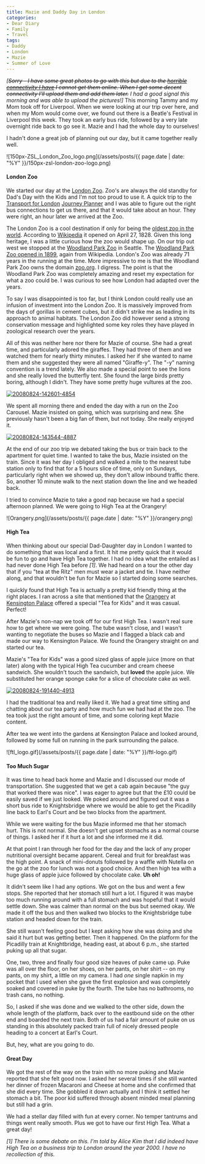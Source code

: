 ```yaml
---
title: Mazie and Daddy Day in London
categories:
- Dear Diary
- Family
- Travel
tags:
- Daddy
- London
- Mazie
- Summer of Love
---
```


_[<strike>Sorry - I have some great photos to go with this but due to the [horrible connectivity I have](/thingelstad/living-with-a-3g-modem) I cannot get them online. When I get some decent connectivity I'll upload them and add them later.</strike> I had a good signal this morning and was able to upload the pictures!]_
This morning Tammy and my Mom took off for Liverpool. When we were looking at our trip over here, and when my Mom would come over, we found out there is a Beatle's Festival in Liverpool this week. They took an early bus ride, followed by a very late overnight ride back to go see it. Mazie and I had the whole day to ourselves!

I hadn't done a great job of planning out our day, but it came together really well.

![150px-ZSL_London_Zoo_logo.png](/assets/posts/{{ page.date | date: "%Y" }}/150px-zsl-london-zoo-logo.png)


#### London Zoo

We started our day at the [London Zoo](http://www.zsl.org/zsl-london-zoo/). Zoo's are always the old standby for Dad's Day with the Kids and I'm not too proud to use it. A quick trip to the [Transport for London](http://www.tfl.gov.uk/) [Journey Planner](http://www.tfl.gov.uk/journeyplanner) and I was able to figure out the right bus connections to get us there, and that it would take about an hour. They were right, an hour later we arrived at the Zoo.

The London Zoo is a cool destination if only for being the [oldest zoo in the world](http://en.wikipedia.org/wiki/London_Zoo). According to [Wikipedia](http://www.wikipedia.org/) it opened on April 27, 1828. Given this long heritage, I was a little curious how the zoo would shape up. On our trip out west we stopped at the [Woodland Park Zoo](http://www.zoo.org/) in Seattle. The [Woodland Park Zoo opened in 1899](http://en.wikipedia.org/wiki/Woodland_Park_Zoo), again from Wikipedia. London's Zoo was already 71 years in the running at the time. More impressive to me is that the Woodland Park Zoo owns the domain [zoo.org](http://www.zoo.org/). I digress. The point is that the Woodland Park Zoo was completely amazing and reset my expectation for what a zoo could be. I was curious to see how London had adapted over the years.

To say I was disappointed is too far, but I think London could really use an infusion of investment into the London Zoo. It is massively improved from the days of gorillas in cement cubes, but it didn't strike me as leading in its approach to animal habitats. The London Zoo did however send a strong conservation message and highlighted some key roles they have played in zoological research over the years.

All of this was neither here nor there for Mazie of course. She had a great time, and particularly adored the giraffes. They had three of them and we watched them for nearly thirty minutes. I asked her if she wanted to name them and she suggested they were all named "Giraffe-y". The "-y" naming convention is a trend lately. We also made a special point to see the lions and she really loved the butterfly tent. She found the large birds pretty boring, although I didn't. They have some pretty huge vultures at the zoo.

[![20080824-142601-4854](http://farm4.static.flickr.com/3066/2795881008_7b22d8f438.jpg)](http://www.flickr.com/photos/46408384@N00/2795881008)

We spent all morning there and ended the day with a run on the Zoo Carousel. Mazie insisted on going, which was surprising and new. She previously hasn't been a big fan of them, but not today. She really enjoyed it.

[![20080824-143544-4887](http://farm4.static.flickr.com/3126/2795049455_c47793ae45.jpg)](http://www.flickr.com/photos/46408384@N00/2795049455)

At the end of our zoo trip we debated taking the bus or train back to the apartment for quiet time. I wanted to take the bus, Mazie insisted on the train. Since it was her day I obliged and walked a mile to the nearest tube station only to find that for a 5 hours slice of time, only on Sundays, particularly right when we showed up, they don't allow inbound traffic there. So, another 10 minute walk to the next station down the line and we headed back.

I tried to convince Mazie to take a good nap because we had a special afternoon planned. We were going to High Tea at the Orangery!

![Orangery.png](/assets/posts/{{ page.date | date: "%Y" }}/orangery.png)


#### High Tea

When thinking about our special Dad-Daughter day in London I wanted to do something that was local and a first. It hit me pretty quick that it would be fun to go and have High Tea together. I had no idea what the entailed as I had never done High Tea before _[1]_. We had heard on a tour the other day that if you "tea at the Ritz" men must wear a jacket and tie. I have neither along, and that wouldn't be fun for Mazie so I started doing some searches.

I quickly found that High Tea is actually a pretty kid friendly thing at the right places. I ran across a site that mentioned that the [Orangery](http://www.hrp.org.uk/KensingtonPalace/CafesAndRestaurants.aspx) at [Kensington Palace](http://www.hrp.org.uk/KensingtonPalace/) offered a special "Tea for Kids" and it was casual. Perfect!

After Mazie's non-nap we took off for our first High Tea. I wasn't real sure how to get where we were going. The tube wasn't close, and I wasn't wanting to negotiate the buses so Mazie and I flagged a black cab and made our way to Kensington Palace. We found the Orangery straight on and started our tea.

Mazie's "Tea for Kids" was a good sized glass of apple juice (more on that later) along with the typical High Tea cucumber and cream cheese sandwich. She wouldn't touch the sandwich, but **loved** the apple juice. We substituted her orange sponge cake for a slice of chocolate cake as well.

[![20080824-191440-4913](http://farm4.static.flickr.com/3073/2795905834_49580c3c41.jpg)](http://www.flickr.com/photos/46408384@N00/2795905834)

I had the traditional tea and really liked it. We had a great time sitting and chatting about our tea party and how much fun we had had at the zoo. The tea took just the right amount of time, and some coloring kept Mazie content.

After tea we went into the gardens at Kensington Palace and looked around, followed by some full on running in the park surrounding the palace.

![ftl_logo.gif](/assets/posts/{{ page.date | date: "%Y" }}/ftl-logo.gif)


#### Too Much Sugar

It was time to head back home and Mazie and I discussed our mode of transportation. She suggested that we get a cab again because "the guy that worked there was nice". I was eager to agree but that the £10 could be easily saved if we just looked. We poked around and figured out it was a short bus ride to Knightsbridge where we would be able to get the Picadilly line back to Earl's Court and be two blocks from the apartment.

While we were waiting for the bus Mazie informed me that her stomach hurt. This is not normal. She doesn't get upset stomachs as a normal course of things. I asked her if it hurt a lot and she informed me it did.

At that point I ran through her food for the day and the lack of any proper nutritional oversight became apparent. Cereal and fruit for breakfast was the high point. A snack of mini-donuts followed by a waffle with Nutella on the go at the zoo for lunch was not a good choice. And then high tea with a huge glass of apple juice followed by chocolate cake. **Uh oh!**

It didn't seem like I had any options. We got on the bus and went a few stops. She reported that her stomach still hurt a lot. I figured it was maybe too much running around with a full stomach and was hopeful that it would settle down. She was calmer than normal on the bus but seemed okay. We made it off the bus and then walked two blocks to the Knightsbridge tube station and headed down for the train.

She still wasn't feeling good but I kept asking how she was doing and she said it hurt but was getting better. Then it happened. On the platform for the Picadilly train at Knightbridge, heading east, at about 6 p.m., she started puking up all that sugar.

One, two, three and finally four good size heaves of puke came up. Puke was all over the floor, on her shoes, on her pants, on her shirt -- on my pants, on my shirt, a little on my camera. I had _one_ single napkin in my pocket that I used when she gave the first explosion and was completely soaked and covered in puke by the fourth. The tube has no bathrooms, no trash cans, no nothing.

So, I asked if she was done and we walked to the other side, down the whole length of the platform, back over to the eastbound side on the other end and boarded the next train. Both of us had a fair amount of puke on us standing in this absolutely packed train full of nicely dressed people heading to a concert at Earl's Court.

But, hey, what are you going to do.

#### Great Day

We got the rest of the way on the train with no more puking and Mazie reported that she felt good now. I asked her several times if she still wanted her dinner of frozen Macaroni and Cheese at home and she confirmed that she did every time. She gobbled it down actually and I think it settled her stomach a bit. The poor kid suffered through absent minded meal planning but still had a grin.

We had a stellar day filled with fun at every corner. No temper tantrums and things went really smooth. Plus we got to have our first High Tea. What a great day!

_[1] There is some debate on this. I'm told by Alice Kim that I did indeed have High Tea on a business trip to London around the year 2000. I have no recollection of this._
